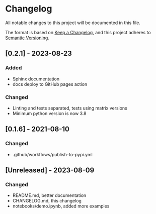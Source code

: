 # Changelog

All notable changes to this project will be documented in this file.

The format is based on [Keep a Changelog](https://keepachangelog.com/en/1.0.0/),
and this project adheres to [Semantic Versioning](https://semver.org/spec/v2.0.0.html).

## [0.2.1] - 2023-08-23
### Added
- Sphinx documentation
- docs deploy to GitHub pages action

### Changed
- Linting and tests separated, tests using matrix versions
- Minimum python version is now 3.8

## [0.1.6] - 2021-08-10
### Changed
- .github/workflows/publish-to-pypi.yml

## [Unreleased] - 2023-08-09
### Changed
- README.md, better documentation
- CHANGELOG.md, this changelog
- notebooks/demo.ipynb, added more examples